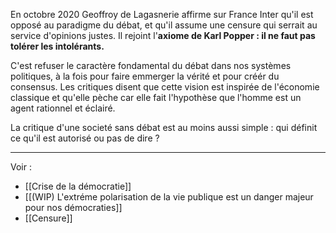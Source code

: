 En octobre 2020 Geoffroy de Lagasnerie affirme sur France Inter qu'il est opposé au paradigme du débat, et qu'il assume une censure qui serrait au service d'opinions justes. Il rejoint l'**axiome de Karl Popper : il ne faut pas tolérer les intolérants.**

C'est refuser le caractère fondamental du débat dans nos systèmes politiques, à la fois pour faire emmerger la vérité et pour créér du consensus. Les critiques disent que cette vision est inspirée de l'économie classique et qu'elle pèche car elle fait l'hypothèse que l'homme est un agent rationnel et éclairé.

La critique d'une societé sans débat est au moins aussi simple : qui définit ce qu'il est autorisé ou pas de dire ?

--- 

Voir :

- [[Crise de la démocratie]]
- [[(WIP) L'extréme polarisation de la vie publique est un danger majeur pour nos démocraties]]
- [[Censure]]